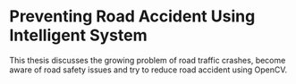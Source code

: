 # Preventing Road Accident Using Intelligent System
This thesis discusses the growing problem of road traffic crashes, become aware of road safety issues and try to reduce road accident using OpenCV.
